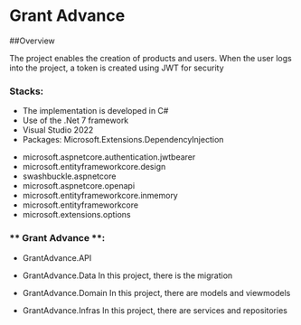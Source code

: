 # Grant Advance

##Overview

The project enables the creation of products and users. When the user logs into the project, a token is created using JWT for security

### **Stacks**:

- The implementation is developed in C#
- Use of the .Net 7 framework
- Visual Studio 2022
- Packages:
Microsoft.Extensions.DependencyInjection
* microsoft.aspnetcore.authentication.jwtbearer
* microsoft.entityframeworkcore.design
* swashbuckle.aspnetcore
* microsoft.aspnetcore.openapi
* microsoft.entityframeworkcore.inmemory
* microsoft.entityframeworkcore
* microsoft.extensions.options

### ** Grant Advance **:

- GrantAdvance.API
	
- GrantAdvance.Data
	In this project, there is the migration
- GrantAdvance.Domain
	In this project, there are models and viewmodels
- GrantAdvance.Infras
	In this project, there are services and repositories

